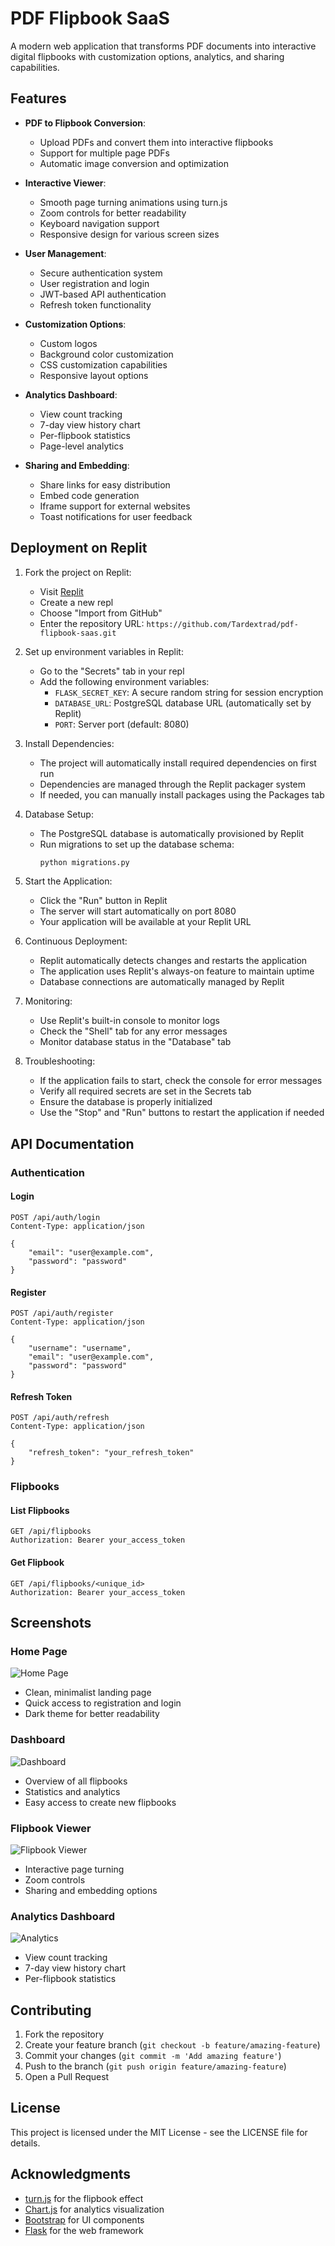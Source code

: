 # PDF Flipbook SaaS

A modern web application that transforms PDF documents into interactive digital flipbooks with customization options, analytics, and sharing capabilities.

## Features

- **PDF to Flipbook Conversion**: 
  - Upload PDFs and convert them into interactive flipbooks
  - Support for multiple page PDFs
  - Automatic image conversion and optimization

- **Interactive Viewer**: 
  - Smooth page turning animations using turn.js
  - Zoom controls for better readability
  - Keyboard navigation support
  - Responsive design for various screen sizes

- **User Management**:
  - Secure authentication system
  - User registration and login
  - JWT-based API authentication
  - Refresh token functionality

- **Customization Options**:
  - Custom logos
  - Background color customization
  - CSS customization capabilities
  - Responsive layout options

- **Analytics Dashboard**:
  - View count tracking
  - 7-day view history chart
  - Per-flipbook statistics
  - Page-level analytics

- **Sharing and Embedding**:
  - Share links for easy distribution
  - Embed code generation
  - Iframe support for external websites
  - Toast notifications for user feedback

## Deployment on Replit

1. Fork the project on Replit:
   - Visit [Replit](https://replit.com)
   - Create a new repl
   - Choose "Import from GitHub"
   - Enter the repository URL: `https://github.com/Tardextrad/pdf-flipbook-saas.git`

2. Set up environment variables in Replit:
   - Go to the "Secrets" tab in your repl
   - Add the following environment variables:
     - `FLASK_SECRET_KEY`: A secure random string for session encryption
     - `DATABASE_URL`: PostgreSQL database URL (automatically set by Replit)
     - `PORT`: Server port (default: 8080)

3. Install Dependencies:
   - The project will automatically install required dependencies on first run
   - Dependencies are managed through the Replit packager system
   - If needed, you can manually install packages using the Packages tab

4. Database Setup:
   - The PostgreSQL database is automatically provisioned by Replit
   - Run migrations to set up the database schema:
     ```bash
     python migrations.py
     ```

5. Start the Application:
   - Click the "Run" button in Replit
   - The server will start automatically on port 8080
   - Your application will be available at your Replit URL

6. Continuous Deployment:
   - Replit automatically detects changes and restarts the application
   - The application uses Replit's always-on feature to maintain uptime
   - Database connections are automatically managed by Replit

7. Monitoring:
   - Use Replit's built-in console to monitor logs
   - Check the "Shell" tab for any error messages
   - Monitor database status in the "Database" tab

8. Troubleshooting:
   - If the application fails to start, check the console for error messages
   - Verify all required secrets are set in the Secrets tab
   - Ensure the database is properly initialized
   - Use the "Stop" and "Run" buttons to restart the application if needed

## API Documentation

### Authentication

#### Login
```http
POST /api/auth/login
Content-Type: application/json

{
    "email": "user@example.com",
    "password": "password"
}
```

#### Register
```http
POST /api/auth/register
Content-Type: application/json

{
    "username": "username",
    "email": "user@example.com",
    "password": "password"
}
```

#### Refresh Token
```http
POST /api/auth/refresh
Content-Type: application/json

{
    "refresh_token": "your_refresh_token"
}
```

### Flipbooks

#### List Flipbooks
```http
GET /api/flipbooks
Authorization: Bearer your_access_token
```

#### Get Flipbook
```http
GET /api/flipbooks/<unique_id>
Authorization: Bearer your_access_token
```

## Screenshots

### Home Page
![Home Page](static/screenshots/home.png)
- Clean, minimalist landing page
- Quick access to registration and login
- Dark theme for better readability

### Dashboard
![Dashboard](static/screenshots/dashboard.png)
- Overview of all flipbooks
- Statistics and analytics
- Easy access to create new flipbooks

### Flipbook Viewer
![Flipbook Viewer](static/screenshots/viewer.png)
- Interactive page turning
- Zoom controls
- Sharing and embedding options

### Analytics Dashboard
![Analytics](static/screenshots/analytics.png)
- View count tracking
- 7-day view history chart
- Per-flipbook statistics

## Contributing

1. Fork the repository
2. Create your feature branch (`git checkout -b feature/amazing-feature`)
3. Commit your changes (`git commit -m 'Add amazing feature'`)
4. Push to the branch (`git push origin feature/amazing-feature`)
5. Open a Pull Request

## License

This project is licensed under the MIT License - see the LICENSE file for details.

## Acknowledgments

- [turn.js](https://www.turnjs.com/) for the flipbook effect
- [Chart.js](https://www.chartjs.org/) for analytics visualization
- [Bootstrap](https://getbootstrap.com/) for UI components
- [Flask](https://flask.palletsprojects.com/) for the web framework
